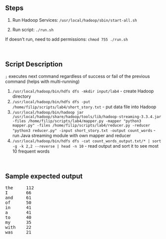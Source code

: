 ## Steps
1. Run Hadoop Services:
```/usr/local/hadoop/sbin/start-all.sh```

2. Run script:
```./run.sh```

If doesn't run, need to add permissions:
```chmod 755 ./run.sh```

<br />

## Script Description
```;``` executes next command regardless of success or fail of the previous command (helps with multi-running)
1. ```/usr/local/hadoop/bin/hdfs dfs -mkdir input/lab4``` - create Hadoop directory
2. ```/usr/local/hadoop/bin/hdfs dfs -put /home/filip/scripts/lab4/short_story.txt``` - put data file into Hadoop
3. ```/usr/local/hadoop/bin/hadoop jar /usr/local/hadoop/share/hadoop/tools/lib/hadoop-streaming-3.3.4.jar -files /home/filip/scripts/lab4/mapper.py -mapper "python3 mapper.py" -files /home/filip/scripts/lab4/reducer.py -reducer "python3 reducer.py" -input short_story.txt -output count_words``` - run Java streaming module with own mapper and reducer
4. ```/usr/local/hadoop/bin/hdfs dfs -cat count_words_output.txt/* | sort -g -k 2,2 --reverse | head -n 10``` - read output and sort it to see most 10 frequent words

<br />

## Sample expected output
<pre>
the     112
I       66
and     61
of      50
in      41
a       41
to      40
my      35
with    22
was     21
</pre>